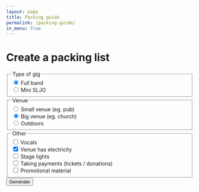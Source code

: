 ```yaml
---
layout: page
title: Packing guide
permalink: /packing-guide/
in_menu: True
---
```


# Create a packing list
<form method="GET" action="/packing-list" class="guide-buttons">
  <fieldset>
    <legend>Type of gig</legend>
    <div><label><input type="radio" name="gig" value="full" checked /> Full band</label></div>
    <div><label><input type="radio" name="gig" value="mini" /> Mini SLJO</label></div>
  </fieldset>
  <fieldset>
    <legend>Venue</legend>
    <div><label><input type="radio" name="venue" value="small" /> Small venue (eg. pub)</label></div>
    <div><label><input type="radio" name="venue" value="big" checked /> Big venue (eg. church)</label></div>
    <div><label><input type="radio" name="venue" value="outdoor" /> Outdoors</label></div>
  </fieldset>
  <fieldset>
    <legend>Other</legend>
    <div>
      <label><input type="checkbox" name="vocal" value="yes" /> Vocals</label>
    </div>
    <div>
      <label><input type="checkbox" name="electric" value="yes" checked /> Venue has electricity</label>
    </div>
    <div>
      <label><input type="checkbox" name="lights" value="yes" /> Stage lights</label>
    </div>
    <div>
      <label><input type="checkbox" name="payments" value="yes" /> Taking payments (tickets / donations)</label>
    </div>
    <div>
      <label><input type="checkbox" name="promo" value="yes" /> Promotional material</label>
    </div>
  </fieldset>
  <button>Generate</button>
</form>
